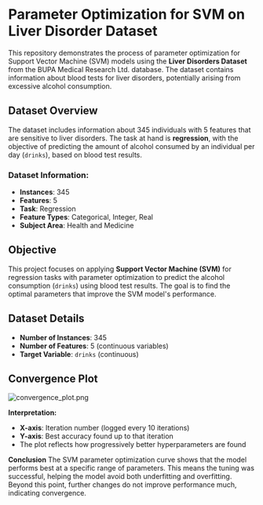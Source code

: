 # Parameter Optimization for SVM on Liver Disorder Dataset

This repository demonstrates the process of parameter optimization for Support Vector Machine (SVM) models using the **Liver Disorders Dataset** from the BUPA Medical Research Ltd. database. The dataset contains information about blood tests for liver disorders, potentially arising from excessive alcohol consumption.

## Dataset Overview

The dataset includes information about 345 individuals with 5 features that are sensitive to liver disorders. The task at hand is **regression**, with the objective of predicting the amount of alcohol consumed by an individual per day (`drinks`), based on blood test results.

### Dataset Information:
- **Instances**: 345
- **Features**: 5
- **Task**: Regression
- **Feature Types**: Categorical, Integer, Real
- **Subject Area**: Health and Medicine

## Objective

This project focuses on applying **Support Vector Machine (SVM)** for regression tasks with parameter optimization to predict the alcohol consumption (`drinks`) using blood test results. The goal is to find the optimal parameters that improve the SVM model's performance.

## Dataset Details

- **Number of Instances**: 345
- **Number of Features**: 5 (continuous variables)
- **Target Variable**: `drinks` (continuous)

## Convergence Plot

![convergence_plot.png](https://github.com/user-attachments/assets/5f609524-07a5-4dde-955b-47e10c893711)


**Interpretation:**

- **X-axis**: Iteration number (logged every 10 iterations)
- **Y-axis**: Best accuracy found up to that iteration
- The plot reflects how progressively better hyperparameters are found

**Conclusion**
The SVM parameter optimization curve shows that the model performs best at a specific range of parameters. This means the tuning was successful, helping the model avoid both underfitting and overfitting. Beyond this point, further changes do not improve performance much, indicating convergence.
